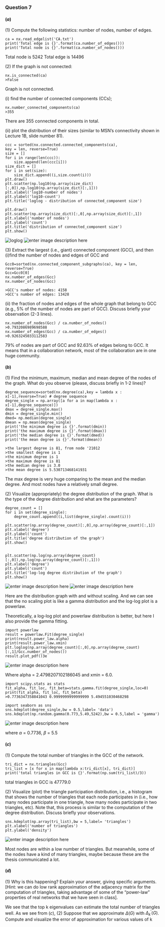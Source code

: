 ### Question 7
#### ($a$)
(1) Compute the following statistics: number of nodes, number of edges. 

	ca = nx.read_edgelist('CA.txt')
	print('Total edge is {}'.format(ca.number_of_edges()))
	print('Total node is {}'.format(ca.number_of_nodes()))

Total node is 5242
Total edge is 14496 


(2) If the graph is not connected: 

	nx.is_connected(ca)
	>False
Graph is not connected.

(i) find the number of connected components (CCs); 

	nx.number_connected_components(ca)
	>355
There are 355 connected components in total.

(ii) plot the distribution of their sizes (similar to MSN’s connectivity shown in Lecture 1B, slide number 81). 

	ccc = sorted(nx.connected.connected_components(ca),
	key = len, reverse=True)
	size = []
	for i in range(len(ccc)):
	    size.append(len(ccc[i]))
	size_dict = []
	for i in set(size):
	    size_dict.append((i,size.count(i)))
	plt.draw()
	plt.scatter(np.log10(np.array(size_dict)[:,0]),np.log10(np.array(size_dict)[:,1]))
	plt.xlabel('log10-number of nodes')
	plt.ylabel('log10-count')
	plt.title('loglog - distribution of connected_component size')
	
	plt.draw()
	plt.scatter(np.array(size_dict)[:,0],np.array(size_dict)[:,1])
	plt.xlabel('number of nodes')
	plt.ylabel('count')
	plt.title('distribution of connected_component size')
	plt.show()
![loglog](https://lh3.googleusercontent.com/-R5MnvKLhaml_DzQJN6evdhr5nyZLJreISkdUlKLNHx7ueq5ZtIs6bUgxd7ibBSefRNqpsZQIKSzPw)
![enter image description here](https://lh3.googleusercontent.com/1Qk8u_lwgEgV0vKUVE1UfD3wsjo2-Hqhhbor0Yzc3CYCr7mYVNToHd0NoDnVvcr3OmMEX-sj5AMPhQ)

(3) Extract the largest (i.e., giant) connected component (GCC), and then (i)find the number of nodes and edges of GCC and 

	Gcc0=sorted(nx.connected_component_subgraphs(ca), key = len, reverse=True)
	Gcc=Gcc0[0]
	nx.number_of_edges(Gcc)
	nx.number_of_nodes(Gcc)
	
	>GCC's number of nodes: 4158
	>GCC's number of edges: 13428

(ii) the fraction of nodes and edges of the whole graph that belong to GCC (e.g., 5% of the number of nodes are part of GCC). Discuss briefly your observation (2-3 lines).

	nx.number_of_nodes(Gcc) / ca.number_of_nodes()
	>0.7932086989698588
	nx.number_of_edges(Gcc) / ca.number_of_edges()
	>0.9263245033112583
79% of nodes are part of GCC and 92.63% of edges belong to GCC.
It means that in a collaboration network, most of the collaboration are in one huge community. 

#### ($b$)
(1) Find the minimum, maximum, median and mean degree
of the nodes of the graph. What do you observe (please, discuss briefly in 1-2 lines)? 

	degree_sequence=sorted(nx.degree(ca),key = lambda x : x[-1],reverse=True) # degree sequence
	degree_single = np.array([a for a in map(lambda x : x[-1],degree_sequence)])
	dmax = degree_single.max()
	dmin = degree_single.min()
	dmed= np.median(degree_single)
	dmean = np.mean(degree_single)
	print('the minimum degree is {}'.format(dmin))
	print('the maximum degree is {}'.format(dmax))
	print('the median degree is {}'.format(dmed))
	print('the mean degree is {}'.format(dmean))
	
	>the largest degree is 81, from node '21012
	>the smallest degree is 1
	>the minimum degree is 1 
	>the maximum degree is 81 
	>the median degree is 3.0 
	>the mean degree is 5.530713468141931

The max degree is very huge comparing to the mean and the median degree. And most nodes have a relatively small degree.

(2) Visualize (appropriately) the degree distribution of the graph. What is the type of the degree distribution and what are the parameters? 

	degree_count = []
	for i in set(degree_single):
	    degree_count.append((i,list(degree_single).count(i)))
	
	plt.scatter(np.array(degree_count)[:,0],np.array(degree_count)[:,1])
	plt.xlabel('degree')
	plt.ylabel('count')
	plt.title('degree distribution of the graph')
	plt.show()

	
	plt.scatter(np.log(np.array(degree_count)[:,0]),np.log(np.array(degree_count)[:,1]))
	plt.xlabel('degree')
	plt.ylabel('count')
	plt.title('log-log degree distribution of the graph')
	plt.show()

![enter image description here](https://lh3.googleusercontent.com/SpoHXHwSvsTMApyZoJ0oe25QlGz4BYRJACX9djjikz8zFeXfexvk25t07ojn7MjKdjbrPsSv8G_NVg)
![enter image description here](https://lh3.googleusercontent.com/yQVPBiMFitOg2StfOXLCuF4xHUqAiYVtExCRtsaMrDbHd6_l30XBKIr1Rx4tu8s5Wo8GhUZ4GEqbNQ)

Here are the distribution graph with and without scaling.
And we can see that the no scaling plot is like a gamma distribution and the log-log plot is a powerlaw.

Theoretically, a log-log plot and powerlaw distribution is better, but here I also provide the gamma fitting.

	import powerlaw
	result = powerlaw.Fit(degree_single)
	print(result.power_law.alpha)
	print(result.power_law.xmin)
	plt.loglog(np.array(degree_count)[:,0],np.array(degree_count)[:,1]/Gcc.number_of_nodes())
	result.plot_pdf()3e
![enter image description here](https://lh3.googleusercontent.com/825AOrO8_Z-pksw4gocEgS1b0DstuAZCBFFAF57ltjWiM7JKc5gn5iGITf7hoDJmzVk6h-SNDlArMg)

Where alpha = 2.4798207102186045 and xmin = 6.0.

	import scipy.stats as stats  
	fit_alpha, fit_loc, fit_beta=stats.gamma.fit(degree_single,loc=0)
	print(fit_alpha, fit_loc, fit_beta)
	>0.7736347358841043 0.9999999999999999 5.494551030468298

	import seaborn as sns
	sns.kdeplot(degree_single,bw = 0.5,label= 'data')
	sns.kdeplot(np.random.gamma(0.773,5.49,5242),bw = 0.5,label = 'gamma')
![enter image description here](https://lh3.googleusercontent.com/yroyBZKergOHkAXgbqAcjJdfalgYK89KcTI18BbXpxcSnHk5QsmNuC5nO8ejXwWTADfpZuK3Kz8WGg)

where $\alpha$ = 0.7736, $\beta$ = 5.5 

#### ($c$)
(1) Compute the total number of triangles in the GCC of the network. 

	tri_dict = nx.triangles(Gcc)
	tri_list = [x for x in map(lambda x:tri_dict[x], tri_dict)]
	print('total triangles in GCC is {}'.format(np.sum(tri_list)/3))

total triangles in GCC is 47779.0

(2) Visualize (plot) the triangle participation distribution, i.e., a histogram that shows the number of triangles that each node participates in (i.e., how many nodes participate in one triangle, how many nodes participate in two triangles, etc). Note that, this process is similar to the computation of the degree distribution. Discuss briefly your observations.

	sns.kdeplot(np.array(tri_list),bw = 5,label= 'triangles')
	plt.xlabel('number of triangles')
	plt.ylabel('density')
![enter image description here](https://lh3.googleusercontent.com/I3A8bPpXONEb6TBWsxr4uF59j10UMZ-xyBwB4CnGyS_ekU6YNM69E3AqteUEiWZKmp39jE4XW5_dlA)

Most nodes are within a low number of triangles. But meanwhile, some of the nodes have a kind of many triangles, maybe because these are the thesis communicated a lot. 

#### ($d$)
(1) Why is this happening? Explain your answer, giving specific arguments. [Hint: we can do low rank approximation of the adjacency matrix for the computation of triangles, taking advantage of some of the “power-law” properties of real networks that we have seen in class].

We see that the top k eigenvalues can estimate the total number of triangles well. As we see from $(c)$, 
(2) Suppose that we approximate $\Delta(G)$ with $\Delta^{\prime}_k(G)$. Compute and visualize the error of
approximation for various values of k
<!--stackedit_data:
eyJoaXN0b3J5IjpbLTE1NDYxNjExNl19
-->